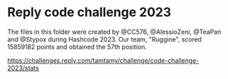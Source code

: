 # Reply code challenge 2023

The files in this folder were created by @CC576, @AlessioZeni, @TeaPan and @Stypox during Hashcode 2023. Our team, "Ruggine", scored 15859182 points and obtained the 57th position.

https://challenges.reply.com/tamtamy/challenge/code-challenge-2023/stats

